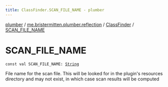 ```yaml
---
title: ClassFinder.SCAN_FILE_NAME - plumber
---
```


[plumber](../../index.html) / [me.bristermitten.plumber.reflection](../index.html) / [ClassFinder](index.html) / [SCAN_FILE_NAME](./-s-c-a-n_-f-i-l-e_-n-a-m-e.html)

# SCAN_FILE_NAME

`const val SCAN_FILE_NAME: `[`String`](https://kotlinlang.org/api/latest/jvm/stdlib/kotlin/-string/index.html)

File name for the scan file. This will be looked for in the plugin's resources directory
and may not exist, in which case scan results will be computed

